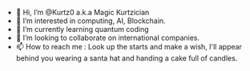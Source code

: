 - 👋 Hi, I’m @Kurtz0 a.k.a Magic Kurtzician
- 👀 I’m interested in computing, AI, Blockchain.
- 🌱 I’m currently learning quantum coding
- 💞️ I’m looking to collaborate on international companies. 
- 📫 How to reach me : Look up the starts and make a wish, I'll appear behind you wearing a santa hat and handing a cake full of candles.

<!---
Kurtz0/Kurtz0 is a ✨ special ✨ repository because its `README.md` (this file) appears on your GitHub profile.
You can click the Preview link to take a look at your changes.
--->
